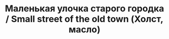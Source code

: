 ---
title: Маленькая улочка старого городка / Small street of the old town (Холст, масло)
image_path: /images/small-street.jpg
column: 3
---